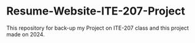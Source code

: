 # Resume-Website-ITE-207-Project
This repository for back-up my Project on ITE-207 class and this project made on 2024.
